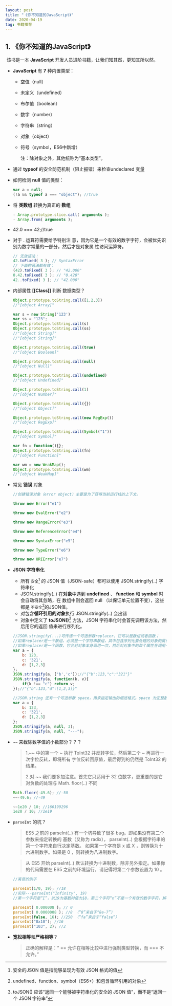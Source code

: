 ```yaml
---
layout: post
title: "《你不知道的JavaScript》"
date: 2020-04-19  
tag: 书籍推荐
---
```


##  1. 《你不知道的JavaScript》

​	该书是一本 **JavaScript** 开发人员进阶书籍，让我们知其然，更知其所以然。

- **JavaScript** 有 **7** 种内置类型：

  - 空值（null）

  - 未定义（undefined）

  - 布尔值（boolean）

  - 数字（number）

  - 字符串（string）

  - 对象（object）

  - 符号（symbol，ES6中新增）

    注：除对象之外，其他统称为“基本类型”。

- 通过 **typeof** 的安全防范机制（阻止报错）来检查undeclared 变量

- 如何检测 **null** 值的类型：

  ```javascript
  var a = null;
  (!a && typeof a === "object"); //true
  ```

- 将 **类数组** 转换为真正的 **数组**

  ```javascript
  - Array.prototype.slice.call( arguments );
  - Array.from( arguments );
  ```

- 42.0 === 42;//true

- 对于 . 运算符需要给予特别注
  意，因为它是一个有效的数字字符，会被优先识别为数字常量的一部分，然后才是对象属
  性访问运算符。

  ```javascript
  // 无效语法：
  42.toFixed( 3 ); // SyntaxError
  // 下面的语法都有效：
  (42).toFixed( 3 ); // "42.000"
  0.42.toFixed( 3 ); // "0.420"
  42..toFixed( 3 ); // "42.000"
  ```

- 内部属性 **[[Class]]** 判断 数据类型？

  ```js
  Object.prototype.toString.call([1,2,3])
  //"[object Array]"
  
  var s = new String('123')
  var ss = "123";
  Object.prototype.toString.call(s)
  Object.prototype.toString.call(ss)
  //"[object String]"
  //"[object String]"
  
  Object.prototype.toString.call(true)
  //"[object Boolean]"
  
  Object.prototype.toString.call(null)
  //"[object Null]"
  
  Object.prototype.toString.call(undefined)
  //"[object Undefined]"
  
  Object.prototype.toString.call(1)
  //"[object Number]"
  
  Object.prototype.toString.call({})
  //"[object Object]"
  
  Object.prototype.toString.call(new RegExp())
  //"[object RegExp]"
  
  Object.prototype.toString.call(Symbol("1"))
  //"[object Symbol]"
  
  var fn = function(){};
  Object.prototype.toString.call(fn)
  //"[object Function]"
  
  var wm = new WeakMap();
  Object.prototype.toString.call(wm)
  //"[object WeakMap]"
  
  
  ```

- 常见 **错误** 对象

  ```js
  //创建错误对象（error object）主要是为了获得当前运行栈的上下文。
  
  throw new Error("e1")
  
  throw new EvalError("e2")
  
  throw new RangeError("e3")
  
  throw new ReferenceError("e4")
  
  throw new SyntaxError("e5")
  
  throw new TypeError("e6")
  
  throw new URIError("e7")
  ```

  

- **JSON 字符串化**

  - 所有 `安全`[^1] 的 JSON 值（JSON-safe）都可以使用 JSON.stringify(..) 字符串化
  - JSON.stringify(..) 在**对象**中遇到 **undefined** 、 **function** 和 **symbol** 时会自动将其忽略，在
    数组中则会返回 null （以保证单元位置不变），这些都是 `不安全`[^2]的JSON值。
  - 对包含**循环引用的对象**执行 JSON.stringify(..) 会出错
  - 对象中定义了 **toJSON()**[^3] 方法，JSON 字符串化时会首先调用该方法，然后用它的返回
    值来进行序列化。

  [^1]: 安全的JSON 值是指能够呈现为有效 JSON 格式的值
  [^2]: undefined、function、symbol（ES6+）和包含循环引用的对象
  [^3]: toJSON() 应该“返回一个能够被字符串化的安全的 JSON 值”，而不是“返回一个 JSON 字符串”

  ```js
  //JSON.stringify(...)可传递一个可选参数replacer，它可以是数组或者函数；
  //如果replacer是一个数组，必须是一个字符串数组，其中包含序列化要处理的对象的属性名称，除此之外的其他属性则被忽略
  //如果replacer是一个函数，它会对对象本身调用一次，然后对对象中的每个属性各调用一次，每次传递 2 个参数，键和值。如果要忽略某个键就返回 undefined， 否则返回指定的值
  var a = {
      b: 123,
      c: '321',
      d: [1,2,3]
  };
  JSON.stringify(a, ['b','c']);//"{"b":123,"c":"321"}"
  JSON.stringify(a, function(k, v){
      if(k !== "c") return v;
  });//"{"b":123,"d":[1,2,3]}"
  
  //JSON.string 还有一个可选参数 space，用来指定输出的缩进格式。space 为正整数时是指定每一级缩进的字符数，它还可以是字符串，此时最前面的十个字符被用于每一级的缩进
  var a = {
      b: 123,
      c: '321',
      d: [1,2,3]
  };
  JSON.stringify(a, null, 3);
  JSON.stringify(a, null, "---");
  ```

- `~~` 来截除数字值的小数部分？？？

  > 1.~~ 中的第一个 ~ 执行 ToInt32 并反转字位，然后第二个 ~ 再进行一次字位反转，即将所有
  > 字位反转回原值，最后得到的仍然是 ToInt32 的结果。
  >
  > 2.对 ~~ 我们要多加注意。首先它只适用于 32 位数字，更重要的是它对负数的处理与 Math.
  > floor(..) 不同

  ```js
  Math.floor(-49.6); //-50
  ~~-49.6; //-49
  
  ~~1e20 / 10; //166199296
  1e20 / 10; //1e19
  ```

- `parseInt` 的坑？

  > ES5 之前的 parseInt(..) 有一个坑导致了很多 bug。即如果没有第二个参数来指定转换的
  > 基数（又称为 radix）， parseInt(..) 会根据字符串的第一个字符来自行决定基数。
  > 如果第一个字符是 x 或 X ，则转换为十六进制数字。如果是 0 ，则转换为八进制数字。

  > 从 ES5 开始 parseInt(..) 默认转换为十进制数，除非另外指定。如果你的代码需要在 ES5
  > 之前的环境运行，请记得将第二个参数设置为 10 。

  ```js
  //离奇的例子
  
  parseInt(1/0, 19); //18
  //实际---parseInt("Infinity", 19)
  //第一个字符是“I”，以19为基数时值为18，第二个字符“n”不是一个有效的数字字符，解析到此为止。
  
  parseInt( 0.000008 ); // 0
  parseInt( 0.0000008 ); //8 （“8”来自于“8e-7”）
  parseInt(false, 16); //250 （“fa”来自于“false”）
  parseInt("0x10"); //16
  parseInt("103", 2); //2
  ```

- **宽松相等**和**严格相等**？

  > 正确的解释是：“ == 允许在相等比较中进行强制类型转换，而 === 不允许。”